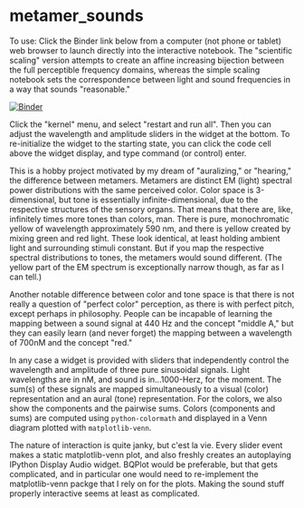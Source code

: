 # metamer_sounds
To use:
Click the Binder link below from a computer (not phone or tablet) web browser to launch directly into the interactive notebook. The "scientific scaling" version attempts to create an affine increasing bijection between the full perceptible frequency domains, whereas the simple scaling notebook sets the correspondence between light and sound frequencies in a way that sounds "reasonable."

[![Binder](https://mybinder.org/badge_logo.svg)](https://mybinder.org/v2/gh/ClayCampaigne/metamer_sounds/HEAD?filepath=metamer_sounds_simple_scaling.ipynb)

Click the "kernel" menu, and select "restart and run all". Then you can adjust the wavelength and amplitude sliders in the widget at the bottom.
To re-initialize the widget to the starting state, you can click the code cell above the widget display, and type command (or control) enter.

This is a hobby project motivated by my dream of "auralizing," or "hearing," the difference between metamers. 
Metamers are distinct EM (light) spectral power distributions with the same perceived color.
Color space is 3-dimensional, but tone is essentially infinite-dimensional, due to the respective structures of the sensory organs.
That means that there are, like, infinitely times more tones than colors, man. 
There is pure, monochromatic yellow of wavelength approximately 590 nm, and there is yellow created by mixing green and red light. 
These look identical, at least holding ambient light and surrounding stimuli constant. 
But if you map the respective spectral distributions to tones, the metamers would sound different. 
(The yellow part of the EM spectrum is exceptionally narrow though, as far as I can tell.)

Another notable difference between color and tone space is that there is not really a question of "perfect color" perception, as there is with perfect pitch, except perhaps in philosophy. 
People can be incapable of learning the mapping between a sound signal at 440 Hz and the concept "middle A," but they can easily learn (and never forget) the mapping between a wavelength of 700nM and the concept "red."

In any case a widget is provided with sliders that independently control the wavelength and amplitude of three pure sinusoidal signals.
Light wavelengths are in nM, and sound is in...1000-Herz, for the moment.
The sum(s) of these signals are mapped simultaneously to a visual (color) representation and an aural (tone) representation. 
For the colors, we also show the components and the pairwise sums. 
Colors (components and sums) are computed using `python-colormath` and displayed in a Venn diagram plotted with `matplotlib-venn`. 


The nature of interaction is quite janky, but c'est la vie. 
Every slider event makes a static matplotlib-venn plot, and also freshly creates an autoplaying IPython Display Audio widget.
BQPlot would be preferable, but that gets complicated, and in particular one would need to re-implement the matplotlib-venn packge that I rely on for the plots.
Making the sound stuff properly interactive seems at least as complicated.

